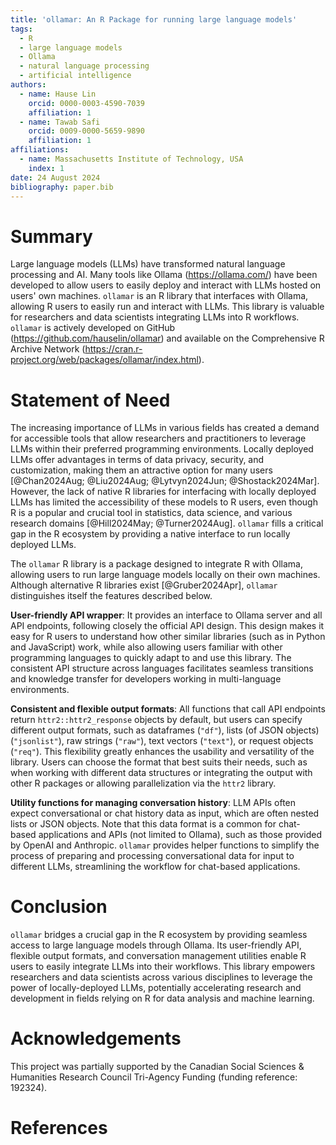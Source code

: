 ```yaml
---
title: 'ollamar: An R Package for running large language models'
tags:
  - R
  - large language models
  - Ollama
  - natural language processing
  - artificial intelligence
authors:
  - name: Hause Lin
    orcid: 0000-0003-4590-7039
    affiliation: 1
  - name: Tawab Safi
    orcid: 0009-0000-5659-9890
    affiliation: 1
affiliations:
  - name: Massachusetts Institute of Technology, USA
    index: 1
date: 24 August 2024
bibliography: paper.bib
---
```


# Summary

Large language models (LLMs) have transformed natural language processing and AI. Many tools like Ollama (https://ollama.com/) have been developed to allow users to easily deploy and interact with LLMs hosted on  users' own machines. `ollamar` is an R library that interfaces with Ollama, allowing R users to easily run and interact with LLMs. This library is valuable for researchers and data scientists integrating LLMs into R workflows. `ollamar` is actively developed on GitHub (https://github.com/hauselin/ollamar) and available on the Comprehensive R Archive Network (https://cran.r-project.org/web/packages/ollamar/index.html).

# Statement of Need

The increasing importance of LLMs in various fields has created a demand for accessible tools that allow researchers and practitioners to leverage LLMs within their preferred programming environments. Locally deployed LLMs offer advantages in terms of data privacy, security, and customization, making them an attractive option for many users [@Chan2024Aug; @Liu2024Aug; @Lytvyn2024Jun; @Shostack2024Mar]. However, the lack of native R libraries for interfacing with locally deployed LLMs has limited the accessibility of these models to R users, even though R is a popular and crucial tool in statistics, data science, and various research domains [@Hill2024May; @Turner2024Aug]. `ollamar` fills a critical gap in the R ecosystem by providing a native interface to run locally deployed LLMs.

The `ollamar` R library is a package designed to integrate R with Ollama, allowing users to run large language models locally on their own machines. Although alternative R libraries exist [@Gruber2024Apr], `ollamar` distinguishes itself the features described below.

**User-friendly API wrapper**: It provides an interface to Ollama server and all API endpoints, following closely the official API design. This design makes it easy for R users to understand how other similar libraries (such as in Python and JavaScript) work, while also allowing users familiar with other programming languages to quickly adapt to and use this library. The consistent API structure across languages facilitates seamless transitions and knowledge transfer for developers working in multi-language environments.

**Consistent and flexible output formats**: All functions that call API endpoints return `httr2::httr2_response` objects by default, but users can specify different output formats, such as dataframes (`"df"`), lists (of JSON objects) (`"jsonlist"`), raw strings (`"raw"`), text vectors (`"text"`), or request objects (`"req"`). This flexibility greatly enhances the usability and versatility of the library. Users can choose the format that best suits their needs, such as when working with different data structures or integrating the output with other R packages or allowing parallelization via the `httr2` library.

**Utility functions for managing conversation history**: LLM APIs often expect conversational or chat history data as input, which are often nested lists or JSON objects. Note that this data format is a common for chat-based applications and APIs (not limited to Ollama), such as those provided by OpenAI and Anthropic. `ollamar` provides helper functions to simplify the process of preparing and processing conversational data for input to different LLMs, streamlining the workflow for chat-based applications.

# Conclusion

`ollamar` bridges a crucial gap in the R ecosystem by providing seamless access to large language models through Ollama. Its user-friendly API, flexible output formats, and conversation management utilities enable R users to easily integrate LLMs into their workflows. This library empowers researchers and data scientists across various disciplines to leverage the power of locally-deployed LLMs, potentially accelerating research and development in fields relying on R for data analysis and machine learning.

# Acknowledgements

This project was partially supported by the Canadian Social Sciences & Humanities Research Council Tri-Agency Funding (funding reference: 192324).

# References



